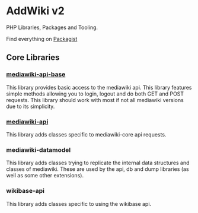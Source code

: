 # AddWiki v2

PHP Libraries, Packages and Tooling.

Find everything on [Packagist](https://packagist.org/packages/addwiki/)

## Core Libraries

### [mediawiki-api-base](./mediawiki-api-base)

This library provides basic access to the mediawiki api. This library features simple methods allowing you to login, logout and do both GET and POST requests. This library should work with most if not all mediawiki versions due to its simplicity.

### [mediawiki-api](./mediawiki-api)

This library adds classes specific to mediawiki-core api requests.

### mediawiki-datamodel

This library adds classes trying to replicate the internal data structures and classes of mediawiki. These are used by the api, db and dump libraries (as well as some other extensions).

### wikibase-api

This library adds classes specific to using the wikibase api.
